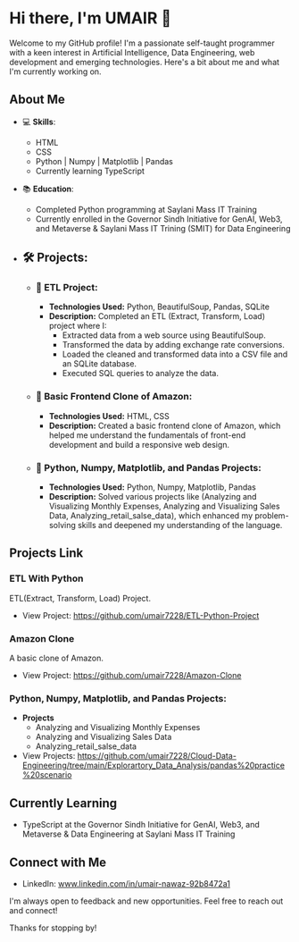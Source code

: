 # Hi there, I'm UMAIR 👋

Welcome to my GitHub profile! I'm a passionate self-taught programmer with a keen interest in Artificial Intelligence, Data Engineering, web development and emerging technologies. Here's a bit about me and what I'm currently working on.

## About Me

- 💻 **Skills**: 
  - HTML
  - CSS
  - Python | Numpy | Matplotlib | Pandas
  - Currently learning TypeScript

- 📚 **Education**:
  - Completed Python programming at Saylani Mass IT Training
  - Currently enrolled in the Governor Sindh Initiative for GenAI, Web3, and Metaverse & Saylani Mass IT Trining (SMIT) for Data Engineering

- ## 🛠️ Projects:
  - ### 🔹 ETL Project:
    - **Technologies Used:** Python, BeautifulSoup, Pandas, SQLite
    - **Description:** Completed an ETL (Extract, Transform, Load) project where I:
      - Extracted data from a web source using BeautifulSoup.
      - Transformed the data by adding exchange rate conversions.
      - Loaded the cleaned and transformed data into a CSV file and an SQLite database.
      - Executed SQL queries to analyze the data.

  - ### 🔹 Basic Frontend Clone of Amazon:

    - **Technologies Used:** HTML, CSS
    - **Description:** Created a basic frontend clone of Amazon, which helped me understand the fundamentals of front-end development and build a responsive web design.
    
  - ### 🔹 Python, Numpy, Matplotlib, and Pandas Projects:

    - **Technologies Used:** Python, Numpy, Matplotlib, Pandas
    - **Description:** Solved various projects like (Analyzing and Visualizing Monthly Expenses, Analyzing and Visualizing Sales Data, Analyzing_retail_salse_data), which enhanced my problem-solving skills and deepened my understanding of the language.

## Projects Link

### ETL With Python
ETL(Extract, Transform, Load) Project.
- View Project: https://github.com/umair7228/ETL-Python-Project
### Amazon Clone
A basic clone of Amazon.
- View Project: https://github.com/umair7228/Amazon-Clone

###  Python, Numpy, Matplotlib, and Pandas Projects:
- **Projects**
  - Analyzing and Visualizing Monthly Expenses
  - Analyzing and Visualizing Sales Data
  - Analyzing_retail_salse_data
- View Projects: https://github.com/umair7228/Cloud-Data-Engineering/tree/main/Explorartory_Data_Analysis/pandas%20practice%20scenario

## Currently Learning

- TypeScript at the Governor Sindh Initiative for GenAI, Web3, and Metaverse & Data Engineering at Saylani Mass IT Training

## Connect with Me

- LinkedIn: www.linkedin.com/in/umair-nawaz-92b8472a1

I'm always open to feedback and new opportunities. Feel free to reach out and connect!

Thanks for stopping by!

